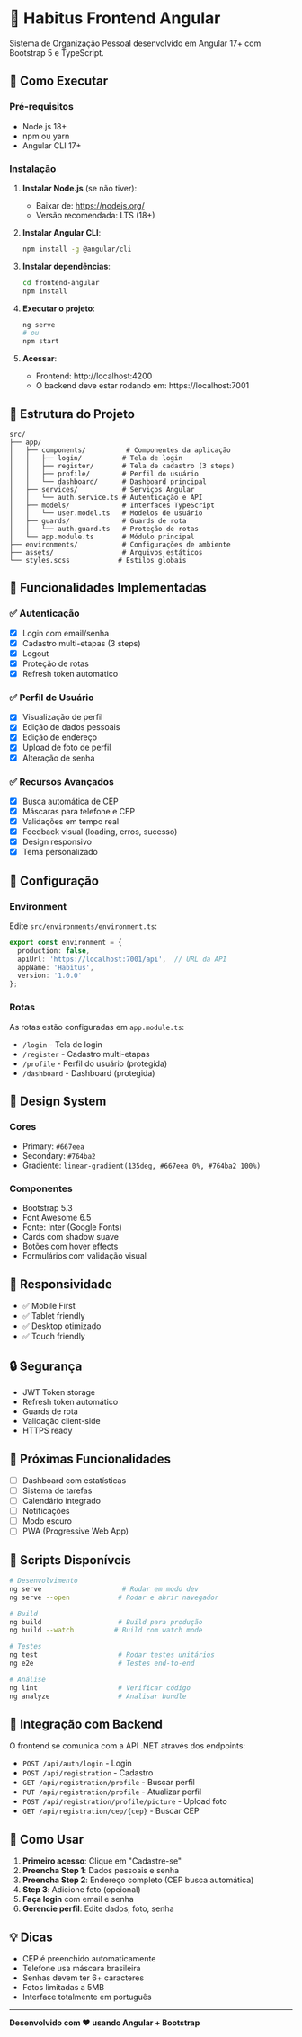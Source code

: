 # 🎯 Habitus Frontend Angular

Sistema de Organização Pessoal desenvolvido em Angular 17+ com Bootstrap 5 e TypeScript.

## 🚀 Como Executar

### Pré-requisitos
- Node.js 18+ 
- npm ou yarn
- Angular CLI 17+

### Instalação

1. **Instalar Node.js** (se não tiver):
   - Baixar de: https://nodejs.org/
   - Versão recomendada: LTS (18+)

2. **Instalar Angular CLI**:
   ```bash
   npm install -g @angular/cli
   ```

3. **Instalar dependências**:
   ```bash
   cd frontend-angular
   npm install
   ```

4. **Executar o projeto**:
   ```bash
   ng serve
   # ou
   npm start
   ```

5. **Acessar**:
   - Frontend: http://localhost:4200
   - O backend deve estar rodando em: https://localhost:7001

## 📁 Estrutura do Projeto

```
src/
├── app/
│   ├── components/          # Componentes da aplicação
│   │   ├── login/          # Tela de login
│   │   ├── register/       # Tela de cadastro (3 steps)
│   │   ├── profile/        # Perfil do usuário
│   │   └── dashboard/      # Dashboard principal
│   ├── services/           # Serviços Angular
│   │   └── auth.service.ts # Autenticação e API
│   ├── models/             # Interfaces TypeScript
│   │   └── user.model.ts   # Modelos de usuário
│   ├── guards/             # Guards de rota
│   │   └── auth.guard.ts   # Proteção de rotas
│   └── app.module.ts       # Módulo principal
├── environments/           # Configurações de ambiente
├── assets/                 # Arquivos estáticos
└── styles.scss            # Estilos globais
```

## 🎨 Funcionalidades Implementadas

### ✅ Autenticação
- [x] Login com email/senha
- [x] Cadastro multi-etapas (3 steps)
- [x] Logout
- [x] Proteção de rotas
- [x] Refresh token automático

### ✅ Perfil de Usuário
- [x] Visualização de perfil
- [x] Edição de dados pessoais
- [x] Edição de endereço
- [x] Upload de foto de perfil
- [x] Alteração de senha

### ✅ Recursos Avançados
- [x] Busca automática de CEP
- [x] Máscaras para telefone e CEP
- [x] Validações em tempo real
- [x] Feedback visual (loading, erros, sucesso)
- [x] Design responsivo
- [x] Tema personalizado

## 🔧 Configuração

### Environment
Edite `src/environments/environment.ts`:

```typescript
export const environment = {
  production: false,
  apiUrl: 'https://localhost:7001/api',  // URL da API
  appName: 'Habitus',
  version: '1.0.0'
};
```

### Rotas
As rotas estão configuradas em `app.module.ts`:

- `/login` - Tela de login
- `/register` - Cadastro multi-etapas
- `/profile` - Perfil do usuário (protegida)
- `/dashboard` - Dashboard (protegida)

## 🎨 Design System

### Cores
- Primary: `#667eea`
- Secondary: `#764ba2`
- Gradiente: `linear-gradient(135deg, #667eea 0%, #764ba2 100%)`

### Componentes
- Bootstrap 5.3
- Font Awesome 6.5
- Fonte: Inter (Google Fonts)
- Cards com shadow suave
- Botões com hover effects
- Formulários com validação visual

## 📱 Responsividade

- ✅ Mobile First
- ✅ Tablet friendly
- ✅ Desktop otimizado
- ✅ Touch friendly

## 🔒 Segurança

- JWT Token storage
- Refresh token automático
- Guards de rota
- Validação client-side
- HTTPS ready

## 🚧 Próximas Funcionalidades

- [ ] Dashboard com estatísticas
- [ ] Sistema de tarefas
- [ ] Calendário integrado
- [ ] Notificações
- [ ] Modo escuro
- [ ] PWA (Progressive Web App)

## 📝 Scripts Disponíveis

```bash
# Desenvolvimento
ng serve                    # Rodar em modo dev
ng serve --open            # Rodar e abrir navegador

# Build
ng build                   # Build para produção
ng build --watch          # Build com watch mode

# Testes
ng test                    # Rodar testes unitários
ng e2e                     # Testes end-to-end

# Análise
ng lint                    # Verificar código
ng analyze                 # Analisar bundle
```

## 🔗 Integração com Backend

O frontend se comunica com a API .NET através dos endpoints:

- `POST /api/auth/login` - Login
- `POST /api/registration` - Cadastro
- `GET /api/registration/profile` - Buscar perfil
- `PUT /api/registration/profile` - Atualizar perfil
- `POST /api/registration/profile/picture` - Upload foto
- `GET /api/registration/cep/{cep}` - Buscar CEP

## 🎯 Como Usar

1. **Primeiro acesso**: Clique em "Cadastre-se"
2. **Preencha Step 1**: Dados pessoais e senha
3. **Preencha Step 2**: Endereço completo (CEP busca automática)
4. **Step 3**: Adicione foto (opcional)
5. **Faça login** com email e senha
6. **Gerencie perfil**: Edite dados, foto, senha

## 💡 Dicas

- CEP é preenchido automaticamente
- Telefone usa máscara brasileira
- Senhas devem ter 6+ caracteres
- Fotos limitadas a 5MB
- Interface totalmente em português

---

**Desenvolvido com ❤️ usando Angular + Bootstrap**
